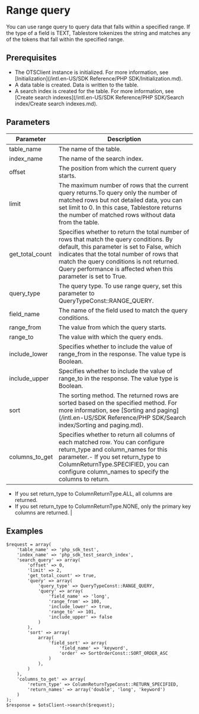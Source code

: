# Range query

You can use range query to query data that falls within a specified range. If the type of a field is TEXT, Tablestore tokenizes the string and matches any of the tokens that fall within the specified range.

## Prerequisites

-   The OTSClient instance is initialized. For more information, see [Initialization](/intl.en-US/SDK Reference/PHP SDK/Initialization.md).
-   A data table is created. Data is written to the table.
-   A search index is created for the table. For more information, see [Create search indexes](/intl.en-US/SDK Reference/PHP SDK/Search index/Create search indexes.md).

## Parameters

|Parameter|Description|
|---------|-----------|
|table\_name|The name of the table.|
|index\_name|The name of the search index.|
|offset|The position from which the current query starts.|
|limit|The maximum number of rows that the current query returns.To query only the number of matched rows but not detailed data, you can set limit to 0. In this case, Tablestore returns the number of matched rows without data from the table. |
|get\_total\_count|Specifies whether to return the total number of rows that match the query conditions. By default, this parameter is set to False, which indicates that the total number of rows that match the query conditions is not returned. Query performance is affected when this parameter is set to True. |
|query\_type|The query type. To use range query, set this parameter to QueryTypeConst::RANGE\_QUERY.|
|field\_name|The name of the field used to match the query conditions.|
|range\_from|The value from which the query starts.|
|range\_to|The value with which the query ends.|
|include\_lower|Specifies whether to include the value of range\_from in the response. The value type is Boolean.|
|include\_upper|Specifies whether to include the value of range\_to in the response. The value type is Boolean.|
|sort|The sorting method. The returned rows are sorted based on the specified method. For more information, see [Sorting and paging](/intl.en-US/SDK Reference/PHP SDK/Search index/Sorting and paging.md).|
|columns\_to\_get|Specifies whether to return all columns of each matched row. You can configure return\_type and column\_names for this parameter.-   If you set return\_type to ColumnReturnType.SPECIFIED, you can configure column\_names to specify the columns to return.
-   If you set return\_type to ColumnReturnType.ALL, all columns are returned.
-   If you set return\_type to ColumnReturnType.NONE, only the primary key columns are returned. |

## Examples

```
$request = array(
    'table_name' => 'php_sdk_test',
    'index_name' => 'php_sdk_test_search_index',
    'search_query' => array(
        'offset' => 0,
        'limit' => 2,
        'get_total_count' => true,
        'query' => array(
            'query_type' => QueryTypeConst::RANGE_QUERY,
            'query' => array(
                'field_name' => 'long',
                'range_from' => 100,
                'include_lower' => true,
                'range_to' => 101,
                'include_upper' => false
            )
        ),
        'sort' => array(
            array(
                'field_sort' => array(
                    'field_name' => 'keyword',
                    'order' => SortOrderConst::SORT_ORDER_ASC
                )
            ),
        )
    ),
    'columns_to_get' => array(
        'return_type' => ColumnReturnTypeConst::RETURN_SPECIFIED,
        'return_names' => array('double', 'long', 'keyword')
    )
);
$response = $otsClient->search($request);
```

